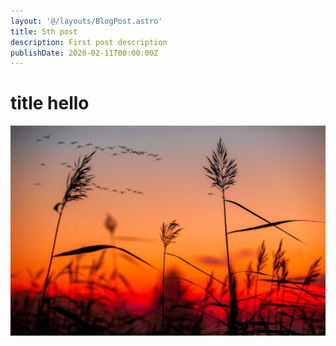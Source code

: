 ```yaml
---
layout: '@/layouts/BlogPost.astro'
title: 5th post
description: First post description
publishDate: 2020-02-11T00:00:00Z
---
```


# title hello

![Random image](/src/images/random.jpeg)
